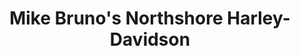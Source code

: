 ---
title: "Mike Bruno's Northshore Harley-Davidson"
url: /slidell/mike-brunos-northshore-harley-davidson/
shop: Motorrad
---